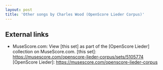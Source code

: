 ```yaml
---
layout: post
title: 'Other songs by Charles Wood (OpenScore Lieder Corpus)'
---
```


## External links

- MuseScore.com: View [this set] as part of the [OpenScore Lieder] collection on MuseScore.com.
[this set]: https://musescore.com/openscore-lieder-corpus/sets/5105774
[OpenScore Lieder]: https://musescore.com/openscore-lieder-corpus
